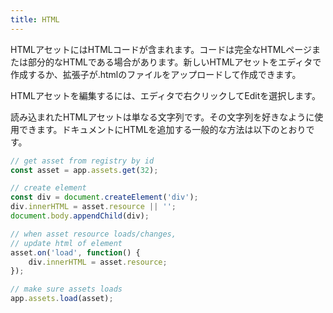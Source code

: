 ```yaml
---
title: HTML
---
```


HTMLアセットにはHTMLコードが含まれます。コードは完全なHTMLページまたは部分的なHTMLである場合があります。新しいHTMLアセットをエディタで作成するか、拡張子が.htmlのファイルをアップロードして作成できます。

HTMLアセットを編集するには、エディタで右クリックしてEditを選択します。

読み込まれたHTMLアセットは単なる文字列です。その文字列を好きなように使用できます。ドキュメントにHTMLを追加する一般的な方法は以下のとおりです。

```javascript
// get asset from registry by id
const asset = app.assets.get(32);

// create element
const div = document.createElement('div');
div.innerHTML = asset.resource || '';
document.body.appendChild(div);

// when asset resource loads/changes,
// update html of element
asset.on('load', function() {
    div.innerHTML = asset.resource;
});

// make sure assets loads
app.assets.load(asset);
```
